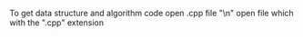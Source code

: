 To get data structure and algorithm code open .cpp file "\n"
open file which with the ".cpp" extension
